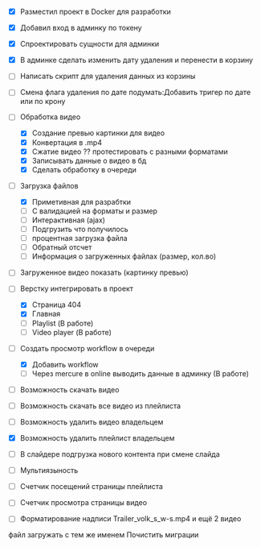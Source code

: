 - [X] Разместил проект в Docker для разработки
- [X] Добавил вход в админку по токену
- [X] Спроектировать сущности для админки
- [X] В админке сделать изменить дату удаления и перенести в корзину
- [ ] Написать скрипт для удаления данных из корзины
- [ ] Смена флага удаления по дате подумать:Добавить тригер по дате или по крону
- [ ] Обработка видео
  - [X] Создание превью картинки для видео
  - [X] Конвертация в .mp4
  - [X] Сжатие видео ?? протестировать с разными форматами
  - [X] Записывать данные о видео в бд
  - [X] Сделать обработку в очереди
- [ ] Загрузка файлов 
  - [X] Приметивная для разрабтки
  - [ ] С валидацией на форматы и размер
  - [ ] Интерактивная (ajax)
  - [ ] Подгрузить что получилось
  - [ ] процентная загрузка файла
  - [ ] Обратный отсчет
  - [ ] Информация о загруженных файлах (размер, кол.во)
- [ ] Загруженное видео показать (картинку превью)
- [ ] Верстку интегрировать в проект
  - [X] Страница 404
  - [X] Главная
  - [ ] Playlist (В работе)
  - [ ] Video player (В работе)
- [ ]  Создать просмотр workflow в очереди
   - [X] Добавить workflow
   - [ ] Через mercure в online выводить данные в админку (В работе)
- [ ] Возможность скачать видео
- [ ] Возможность скачать все видео из плейлиста
- [ ] Возможность удалить видео владельцем
- [X] Возможность удалить плейлист владельцем
- [ ] В слайдере подгрузка нового контента при смене слайда
- [ ] Мультиязыность
- [ ] Счетчик посещений страницы плейлиста
- [ ] Счетчик просмотра страницы видео
- [ ] Форматирование надписи Trailer_volk_s_w-s.mp4 и ещё 2 видео


файл загружать с тем же именем
Почистить миграции